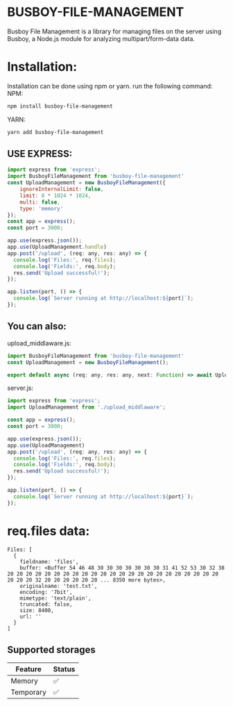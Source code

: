 # BUSBOY-FILE-MANAGEMENT

Busboy File Management is a library for managing files on the server using Busboy, a Node.js module for analyzing multipart/form-data data.

# Installation:
Installation can be done using npm or yarn. run the following command:
NPM:

```bash
npm install busboy-file-management
```

YARN:

```bash
yarn add busboy-file-management
```

## USE EXPRESS:

```js
import express from 'express';
import BusboyFileManagement from 'busboy-file-management'
const UploadManagement = new BusboyFileManagement({
    ignoreInternalLimit: false,
    limit: 8 * 1024 * 1024,
    multi: false,
    type: 'memory'
});
const app = express();
const port = 3000;

app.use(express.json());
app.use(UploadManagement.handle)
app.post('/upload', (req: any, res: any) => {
  console.log('Files:', req.files);
  console.log('Fields:', req.body);
  res.send('Upload successful!');
});

app.listen(port, () => {
  console.log(`Server running at http://localhost:${port}`);
});
```
## You can also:
upload_middlaware.js:
```js
import BusboyFileManagement from 'busboy-file-management'
const UploadManagement = new BusboyFileManagement();

export default async (req: any, res: any, next: Function) => await UploadManagement.handle(req, res, next);


```
server.js:
```js
import express from 'express';
import UploadManagement from './upload_middlaware';

const app = express();
const port = 3000;

app.use(express.json());
app.use(UploadManagement)
app.post('/upload', (req: any, res: any) => {
  console.log('Files:', req.files);
  console.log('Fields:', req.body);
  res.send('Upload successful!');
});

app.listen(port, () => {
  console.log(`Server running at http://localhost:${port}`);
});

```

# req.files data:
```
Files: [
  {
    fieldname: 'files',
    buffer: <Buffer 54 46 48 30 30 30 30 30 30 30 31 41 52 53 30 32 38 20 20 20 20 20 20 20 20 20 20 20 20 20 20 20 20 20 20 20 20 20 20 20 20 20 20 32 20 20 20 20 20 20 ... 8350 more bytes>,
    originalname: 'test.txt',
    encoding: '7bit',
    mimetype: 'text/plain',
    truncated: false,
    size: 8400,
    url: ''
  }
]
```

## Supported storages

| Feature  | Status |
| ------------- | ------------- |
| Memory  | ✅  |
| Temporary  | ✅  |


